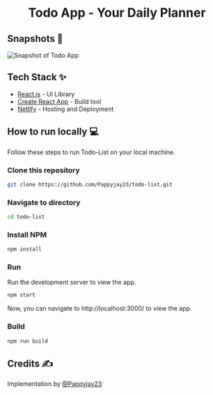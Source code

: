 <div align="center">
	<h1> Todo App - Your Daily Planner</h1>
</div>

## Snapshots 📸
![Snapshot of Todo App](https://github.com/Pappyjay23/todo-list/assets/60526129/45864547-9f01-4c53-98d1-67856578588a)



## Tech Stack ✨

- [React.js](https://reactjs.org/) - UI Library
- [Create React App](https://create-react-app.dev/) - Build tool
- [Netlify](https://www.netlify.com/) - Hosting and Deployment

## How to run locally 💻

Follow these steps to run Todo-List on your local machine.

### Clone this repository

```bash
git clone https://github.com/Pappyjay23/todo-list.git
```

### Navigate to directory

```bash
cd todo-list
```

### Install NPM

```bash
npm install
```

### Run

Run the development server to view the app.

```bash
npm start
```

Now, you can navigate to http://localhost:3000/ to view the app.

### Build

```bash
npm run build
```

## Credits ✍

Implementation by [@Pappyjay23](https://github.com/Pappyjay23)
